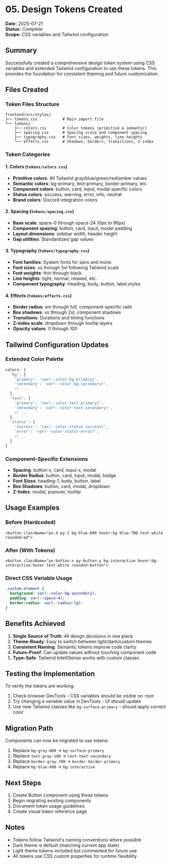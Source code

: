 # 05. Design Tokens Created

**Date:** 2025-07-21  
**Status:** Complete  
**Scope:** CSS variables and Tailwind configuration

## Summary

Successfully created a comprehensive design token system using CSS variables and extended Tailwind configuration to use these tokens. This provides the foundation for consistent theming and future customization.

## Files Created

### Token Files Structure
```
frontend/src/styles/
├── tokens.css           # Main import file
└── tokens/
    ├── colors.css       # Color tokens (primitive & semantic)
    ├── spacing.css      # Spacing scale and component spacing
    ├── typography.css   # Font sizes, weights, line heights
    └── effects.css      # Shadows, borders, transitions, z-index
```

### Token Categories

#### 1. **Colors** (`tokens/colors.css`)
- **Primitive colors**: All Tailwind gray/blue/green/red/amber values
- **Semantic colors**: bg-primary, text-primary, border-primary, etc.
- **Component colors**: button, card, input, modal specific colors
- **Status colors**: success, warning, error, info, neutral
- **Brand colors**: Discord integration colors

#### 2. **Spacing** (`tokens/spacing.css`)
- **Base scale**: space-0 through space-24 (0px to 96px)
- **Component spacing**: button, card, input, modal padding
- **Layout dimensions**: sidebar width, header height
- **Gap utilities**: Standardized gap values

#### 3. **Typography** (`tokens/typography.css`)
- **Font families**: System fonts for sans and mono
- **Font sizes**: xs through 5xl following Tailwind scale
- **Font weights**: thin through black
- **Line heights**: tight, normal, relaxed, etc.
- **Component typography**: Heading, body, button, label styles

#### 4. **Effects** (`tokens/effects.css`)
- **Border radius**: sm through full, component-specific radii
- **Box shadows**: xs through 2xl, component shadows
- **Transitions**: Durations and timing functions
- **Z-index scale**: dropdown through tooltip layers
- **Opacity values**: 0 through 100

## Tailwind Configuration Updates

### Extended Color Palette
```js
colors: {
  'bg': {
    'primary': 'var(--color-bg-primary)',
    'secondary': 'var(--color-bg-secondary)',
    // ...
  },
  'text': {
    'primary': 'var(--color-text-primary)',
    'secondary': 'var(--color-text-secondary)',
    // ...
  },
  'status': {
    'success': 'var(--color-status-success)',
    'error': 'var(--color-status-error)',
    // ...
  }
}
```

### Component-Specific Extensions
- **Spacing**: button-x, card, input-x, modal
- **Border Radius**: button, card, input, modal, badge
- **Font Sizes**: heading-1, body, button, label
- **Box Shadows**: button, card, modal, dropdown
- **Z-Index**: modal, popover, tooltip

## Usage Examples

### Before (Hardcoded)
```tsx
<button className="px-4 py-2 bg-blue-600 hover:bg-blue-700 text-white rounded-md">
```

### After (With Tokens)
```tsx
<button className="px-button-x py-button-y bg-interactive hover:bg-interactive-hover text-white rounded-button">
```

### Direct CSS Variable Usage
```css
.custom-element {
  background: var(--color-bg-secondary);
  padding: var(--space-4);
  border-radius: var(--radius-lg);
}
```

## Benefits Achieved

1. **Single Source of Truth**: All design decisions in one place
2. **Theme-Ready**: Easy to switch between light/dark/custom themes
3. **Consistent Naming**: Semantic tokens improve code clarity
4. **Future-Proof**: Can update values without touching component code
5. **Type-Safe**: Tailwind IntelliSense works with custom classes

## Testing the Implementation

To verify the tokens are working:
1. Check browser DevTools - CSS variables should be visible on :root
2. Try changing a variable value in DevTools - UI should update
3. Use new Tailwind classes like `bg-surface-primary` - should apply correct color

## Migration Path

Components can now be migrated to use tokens:
1. Replace `bg-gray-800` → `bg-surface-primary`
2. Replace `text-gray-100` → `text-text-secondary`
3. Replace `border-gray-700` → `border-border-primary`
4. Replace `bg-blue-600` → `bg-interactive`

## Next Steps

1. Create Button component using these tokens
2. Begin migrating existing components
3. Document token usage guidelines
4. Create visual token reference page

## Notes

- Tokens follow Tailwind's naming conventions where possible
- Dark theme is default (matching current app state)
- Light theme tokens included but commented for future use
- All tokens use CSS custom properties for runtime flexibility